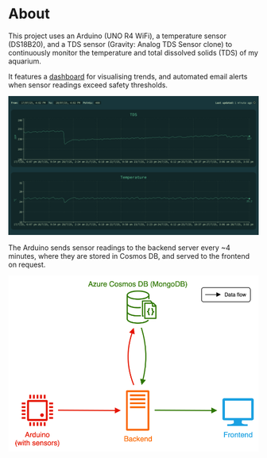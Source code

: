 # About

This project uses an Arduino (UNO R4 WiFi), a temperature sensor (DS18B20), and a TDS sensor (Gravity: Analog TDS Sensor clone) to continuously monitor the temperature and total dissolved solids (TDS) of my aquarium.

It features a [dashboard](https://ambitious-pond-01c6b4600.1.azurestaticapps.net) for visualising trends, and automated email alerts when sensor readings exceed safety thresholds.

<p align="center">
  <img src="./docs/app.png"/>
</p>

The Arduino sends sensor readings to the backend server every ~4 minutes, where they are stored in Cosmos DB, and served to the frontend on request.

<p align="center">
  <img src="./docs/data-flow-diagram.svg"/>
</p>
